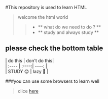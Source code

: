 #This repository is used to learn HTML  

> welcome the html world  
> > -  ** what do we need to do ? **    
> > -  ** study and always study **    
  
## please check the bottom table  
>   
| do this | don't do this|    
| :---- | :----:| ----: |   
| STUDY :blush: |  lazy :shit: |  


###you can use some browsers to learn well  
  
> clice [here]( www.baidu.com "yeah")    

